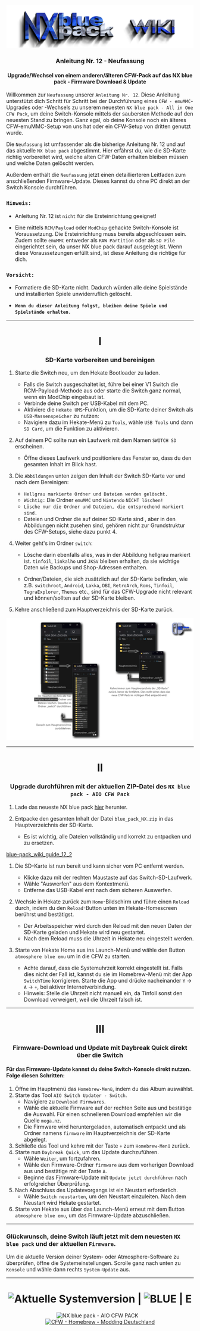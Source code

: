 ![blue-pack_wiki_banner](https://github.com/glitched-nx/blue_pack_NX/raw/blue_pack/blue_pack_NX_wiki/pics/blue-pack_wiki_banner.png)

<div align="center">

### Anleitung Nr. 12 - Neufassung
#### Upgrade/Wechsel von einem anderen/älteren CFW-Pack auf das NX blue pack - Firmware Download & Update

</div>

Willkommen zur ```Neufassung``` unserer ```Anleitung Nr. 12```. Diese Anleitung unterstützt dich Schritt für Schritt bei der Durchführung eines ```CFW - emuMMC```-Upgrades oder -Wechsels zu unserem neuesten ```NX blue pack - All in One CFW Pack```, um deine Switch-Konsole mittels der saubersten Methode auf den neuesten Stand zu bringen. Ganz egal, ob deine Konsole noch ein älteres CFW-emuMMC-Setup von uns hat oder ein CFW-Setup von dritten genutzt wurde.

Die ```Neufassung``` ist umfassender als die bisherige Anleitung Nr. 12 und auf das aktuelle ```NX blue pack``` abgestimmt. Hier erfährst du, wie die SD-Karte richtig vorbereitet wird, welche alten CFW-Daten erhalten bleiben müssen und welche Daten gelöscht werden.

Außerdem enthält die ```Neufassung``` jetzt einen detaillierteren Leitfaden zum anschließenden Firmware-Update. Dieses kannst du ohne PC direkt an der Switch Konsole durchführen.

### ```Hinweis:```
- Anleitung Nr. 12 ist ```nicht``` für die Ersteinrichtung geeignet!

- Eine mittels ```RCM/Payload``` oder ```ModChip``` gehackte Switch-Konsole ist Voraussetzung. Die Ersteinrichtung muss bereits abgeschlossen sein. Zudem sollte ```emuMMC``` entweder als ```RAW Partition``` oder als ```SD File``` eingerichtet sein, da unser NX blue pack darauf ausgelegt ist. Wenn diese Voraussetzungen erfüllt sind, ist diese Anleitung die richtige für dich.

### ```Vorsicht:```
- Formatiere die SD-Karte nicht. Dadurch würden alle deine Spielstände und installierten Spiele unwiderruflich gelöscht.

- **```Wenn du dieser Anleitung folgst, bleiben deine Spiele und Spielstände erhalten.```**

---
<div align="center">

# I

### SD-Karte vorbereiten und bereinigen

</div>

1. Starte die Switch neu, um den Hekate Bootloader zu laden.
   - Falls die Switch ausgeschaltet ist, führe bei einer V1 Switch die RCM-Payload-Methode aus oder starte die Switch ganz normal, wenn ein ModChip eingebaut ist.
   - Verbinde deine Switch per USB-Kabel mit dem PC.
   - Aktiviere die ```Hekate UMS```-Funktion, um die SD-Karte deiner Switch als ```USB-Massenspeicher``` zu nutzen:
   - Navigiere dazu im Hekate-Menü zu ```Tools```, wähle ```USB Tools``` und dann ```SD Card```, um die Funktion zu aktivieren.

2. Auf deinem PC sollte nun ein Laufwerk mit dem Namen ```SWITCH SD``` erscheinen. 
   - Öffne dieses Laufwerk und positioniere das Fenster so, dass du den gesamten Inhalt im Blick hast.

3. Die ```Abbildungen``` unten zeigen den Inhalt der Switch SD-Karte vor und nach dem Bereinigen:
   - ```Hellgrau markierte Ordner und Dateien werden gelöscht.```
   - ```Wichtig:``` Die Ordner ```emuMMC``` und ```Nintendo``` ```NICHT löschen!```
   - ```Lösche nur die Ordner und Dateien, die entsprechend markiert sind.```
   - Dateien und Ordner die auf deiner SD-Karte sind , aber in den Abbildungen nicht zusehen sind, gehören nicht zur Grundstruktur des CFW-Setups, siehe dazu punkt 4.

4. Weiter geht's im Ordner ```switch```:
   - Lösche darin ebenfalls alles, was in der Abbildung hellgrau markiert ist. ```tinfoil```, ```linkalho``` und ```JKSV``` bleiben erhalten, da sie wichtige Daten wie Backups und Shop-Adressen enthalten.

   - Ordner/Dateien, die sich zusätzlich auf der SD-Karte befinden, wie z.B. ```switchroot```, ```Android```, ```Lakka```, ```DBI```, ```RetroArch```, ```Roms```, ```Tinfoil```, ```TegraExplorer```, ```Themes``` etc., sind für das CFW-Upgrade nicht relevant und können/sollten auf der SD-Karte bleiben.

5. Kehre anschließend zum Hauptverzeichnis der SD-Karte zurück.

![blue-pack_wiki_guide_12_1](https://github.com/glitched-nx/blue_pack_NX/raw/blue_pack/blue_pack_NX_wiki/pics/guide_12_pic_1.png)

---
<div align="center">

# II

### Upgrade durchführen mit der aktuellen ZIP-Datei des ```NX blue pack - AIO CFW Pack```

</div>

1. Lade das neueste NX blue pack [hier](https://github.com/glitched-nx/blue_pack_NX/releases/latest) herunter.

2. Entpacke den gesamten Inhalt der Datei ```blue_pack_NX.zip``` in das Hauptverzeichnis der SD-Karte.
   - Es ist wichtig, alle Dateien vollständig und korrekt zu entpacken und zu ersetzen.

[blue-pack_wiki_guide_12_2](https://github.com/glitched-nx/blue_pack_NX/raw/blue_pack/blue_pack_NX_wiki/pics/guide_12_pic_2.png)

1. Die SD-Karte ist nun bereit und kann sicher vom PC entfernt werden.
   - Klicke dazu mit der rechten Maustaste auf das Switch-SD-Laufwerk.
   - Wähle "Auswerfen" aus dem Kontextmenü.
   - Entferne das USB-Kabel erst nach dem sicheren Auswerfen.

2. Wechsle in Hekate zurück zum ```Home```-Bildschirm und führe einen ```Reload``` durch, indem du den ```Reload```-Button unten im Hekate-Homescreen berührst und bestätigst.
   - Der Arbeitsspeicher wird durch den Reload mit den neuen Daten der SD-Karte geladen und Hekate wird neu gestartet.
   - Nach dem Reload muss die Uhrzeit in Hekate neu eingestellt werden.

3. Starte von Hekate Home aus ins Launch-Menü und wähle den Button ```atmosphere blue emu``` um in die CFW zu starten.
   - Achte darauf, dass die Systemuhrzeit korrekt eingestellt ist. Falls dies nicht der Fall ist, kannst du sie im Homebrew-Menü mit der App ```SwitchTime``` korrigieren. Starte die App und drücke nacheinander ```Y``` -> ```A``` -> ```+```, bei aktiver Internetverbindung.
   - Hinweis: Stelle die Uhrzeit nicht manuell ein, da Tinfoil sonst den Download verweigert, weil die Uhrzeit falsch ist.

---
<div align="center">

# III

### Firmware-Download und Update mit Daybreak Quick direkt über die Switch

</div>

#### Für das Firmware-Update kannst du deine Switch-Konsole direkt nutzen. Folge diesen Schritten:

1. Öffne im Hauptmenü das ```Homebrew-Menü```, indem du das Album auswählst.
2. Starte das Tool ```AIO Switch Updater - Switch```.
   - Navigiere zu ```Download Firmwares```.
   - Wähle die aktuelle Firmware auf der rechten Seite aus und bestätige die Auswahl. Für einen schnelleren Download empfehlen wir die Quelle ```mega.nz```.
   - Die Firmware wird heruntergeladen, automatisch entpackt und als Ordner namens ```firmware``` im Hauptverzeichnis der SD-Karte abgelegt.
3. Schließe das Tool und kehre mit der Taste ```+``` zum ```Homebrew-Menü``` zurück.
4. Starte nun ```Daybreak Quick```, um das Update durchzuführen.
   - Wähle ```Weiter```, um fortzufahren.
   - Wähle den Firmware-Ordner ```firmware``` aus dem vorherigen Download aus und bestätige mit der Taste ```A```.
   - Beginne das Firmware-Update mit ```Update jetzt durchführen``` nach erfolgreicher Überprüfung.
5. Nach Abschluss des Updatevorgangs ist ein Neustart erforderlich.
   - Wähle ```Switch neustarten```, um den Neustart einzuleiten. Nach dem Neustart wird Hekate gestartet.
6. Starte von Hekate aus über das Launch-Menü erneut mit dem Button ```atmosphere blue emu```, um das Firmware-Update abzuschließen.

---

### Glückwunsch, deine Switch läuft jetzt mit dem neuesten ```NX blue pack``` und der aktuellen ```Firmware```.

Um die aktuelle Version deiner System- oder Atmosphere-Software zu überprüfen, öffne die Systemeinstellungen. Scrolle ganz nach unten zu ```Konsole``` und wähle dann rechts ```System-Update``` aus.


---

<div align="center">

# ![Aktuelle Systemversion](https://img.shields.io/github/v/release/THZoria/NX_Firmware?style=for-the-badge&label=Aktuelle%20Systemversion&labelColor=123ede&color=b3b9e8) | ![BLUE](https://img.shields.io/github/v/release/glitched-nx/atmosphere_blue?include_prereleases&style=for-the-badge&label=BLUE&labelColor=123ede&color=b3b9e8)  | E

![NX blue pack - AIO CFW PACK](https://img.shields.io/github/v/release/glitched-nx/blue_pack_nx?style=for-the-badge&label=NX%20blue%20pack%20-%20AIO%20CFW%20PACK&labelColor=123ede&color=b3b9e8)&emsp;
[![CFW - Homebrew - Modding Deutschland](https://img.shields.io/badge/CFW%20--%20Homebrew%20--%20Modding%20Deutschland-b3b9e8?style=for-the-badge&logo=facebook&logoColor=123ede)](https://facebook.com/groups/switchcfwde)

</div>

